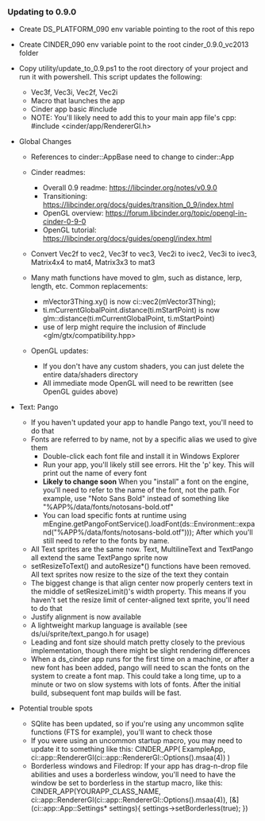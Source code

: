 ### Updating to 0.9.0

* Create DS_PLATFORM_090 env variable pointing to the root of this repo
* Create CINDER_090 env variable point to the root cinder_0.9.0_vc2013 folder

* Copy utility/update_to_0.9.ps1 to the root directory of your project and run it with powershell. This script updates the following:
	* Vec3f, Vec3i, Vec2f, Vec2i
	* Macro that launches the app
	* Cinder app basic #include
	* NOTE: You'll likely need to add this to your main app file's cpp: #include <cinder/app/RendererGl.h>

* Global Changes
	* References to cinder::AppBase need to change to cinder::App
	* Cinder readmes: 
	    * Overall 0.9 readme: https://libcinder.org/notes/v0.9.0
		* Transitioning: https://libcinder.org/docs/guides/transition_0_9/index.html
		* OpenGL overview: https://forum.libcinder.org/topic/opengl-in-cinder-0-9-0
		* OpenGL tutorial: https://libcinder.org/docs/guides/opengl/index.html
		
	* Convert Vec2f to vec2, Vec3f to vec3, Vec2i to ivec2, Vec3i to ivec3, Matrix4x4 to mat4, Matrix3x3 to mat3
	* Many math functions have moved to glm, such as distance, lerp, length, etc. Common replacements:
		* mVector3Thing.xy() is now ci::vec2(mVector3Thing);
		* ti.mCurrentGlobalPoint.distance(ti.mStartPoint) is now glm::distance(ti.mCurrentGlobalPoint, ti.mStartPoint)
		* use of lerp might require the inclusion of #include <glm/gtx/compatibility.hpp>
	* OpenGL updates: 
		* If you don't have any custom shaders, you can just delete the entire data/shaders directory
		* All immediate mode OpenGL will need to be rewritten (see OpenGL guides above)

* Text: Pango
	* If you haven't updated your app to handle Pango text, you'll need to do that
	* Fonts are referred to by name, not by a specific alias we used to give them
		* Double-click each font file and install it in Windows Explorer
		* Run your app, you'll likely still see errors. Hit the 'p' key. This will print out the name of every font
		* **Likely to change soon** When you "install" a font on the engine, you'll need to refer to the name of the font, not the path. For example, use "Noto Sans Bold" instead of something like "%APP%/data/fonts/notosans-bold.otf"
		* You can load specific fonts at runtime using mEngine.getPangoFontService().loadFont(ds::Environment::expand("%APP%/data/fonts/notosans-bold.otf"))); After which you'll still need to refer to the fonts by name.
	* All Text sprites are the same now. Text, MultilineText and TextPango all extend the same TextPango sprite now
	* setResizeToText() and autoResize*() functions have been removed. All text sprites now resize to the size of the text they contain
	* The biggest change is that align center now properly centers text in the middle of setResizeLimit()'s width property. This means if you haven't set the resize limit of center-aligned text sprite, you'll need to do that
	* Justify alignment is now available
	* A lightweight markup language is available (see ds/ui/sprite/text_pango.h for usage)
	* Leading and font size should match pretty closely to the previous implementation, though there might be slight rendering differences
	* When a ds_cinder app runs for the first time on a machine, or after a new font has been added, pango will need to scan the fonts on the system to create a font map. This could take a long time, up to a minute or two on slow systems with lots of fonts. After the initial build, subsequent font map builds will be fast.
	
* Potential trouble spots
	* SQlite has been updated, so if you're using any uncommon sqlite functions (FTS for example), you'll want to check those
	* If you were using an uncommon startup macro, you may need to update it to something like this: CINDER_APP( ExampleApp,  ci::app::RendererGl(ci::app::RendererGl::Options().msaa(4)) )
	* Borderless windows and Filedrop: If your app has drag-n-drop file abilities and uses a borderless window, you'll need to have the window be set to borderless in the startup macro, like this:
		CINDER_APP(YOURAPP_CLASS_NAME, ci::app::RendererGl(ci::app::RendererGl::Options().msaa(4)), 
		   [&](ci::app::App::Settings* settings){ settings->setBorderless(true); })